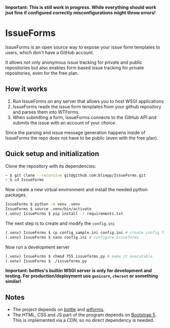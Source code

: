 **Important: This is still work in progress. While everything should work jsut fine if configured correctly misconfigurations might throw errors!**
# IssueForms
IssueForms is an open source way to expose your issue form templates to users, which don't have a GitHub account.

It allows not only anonymous issue tracking for private and public repositories but also enables form based issue tracking for private repositories, even for the free plan.

## How it works
1. Run IssueForms on any server that allows you to host WSGI applications
1. IssueForms reads the issue form templates from your github repository and parses them into WTForms.
1. When submitting a form, IssueForms connects to the GitHub API and submits the issue with an account of your choice.

Since the parsing and issue message generation happens inside of IssueForms the repo does not have to be public (even with the free plan).

## Quick setup and initialization
Clone the repository with its dependencies:
```bash
~ $ git clone --recursive git@github.com:bliepp/IssueForms.git
~ $ cd IssueForms
```

Now create a new virtual environment and install the needed python packages.
```bash
IssueForms $ python -m venv .venv
IssueForms $ source .venv/bin/activate
(.venv) IssueForms $ pip install -r requirements.txt
```

The next step is to create and modify the `config.ini`
```bash
(.venv) IssueForms $ cp config_sample.ini config.ini # create config file
(.venv) IssueForms $ nano config.ini # configure Issueforms
```
Now run a development server
```bash
(.venv) IssueForms $ chmod 755 issueforms.py # make it executable
(.venv) IssueForms $ ./issueforms.py
```
**Important: bottles's builtin WSGI server is only for development and testing. For production/deployment use `gunicorn`, `cheroot` or something similar!**

## Notes
* The project depends on [bottle](http://bottlepy.org/) and [wtforms](https://wtforms.readthedocs.io/en/2.3.x/).
* The HTML, CSS and JS part of the program depends on [Bootstrap 5](https://getbootstrap.com/). This is implemented via a CDN, so no direct dependency is needed.
